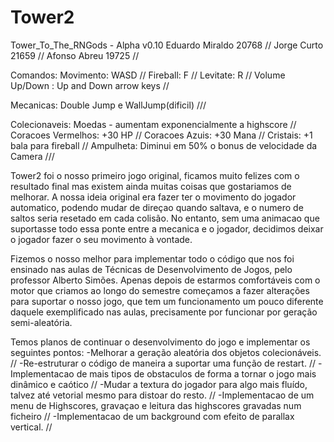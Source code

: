 # Tower2

Tower_To_The_RNGods - Alpha v0.10
Eduardo Miraldo 20768  //
Jorge Curto 21659  //
Afonso Abreu 19725  //

Comandos: Movimento: WASD  //
          Fireball: F //
          Levitate: R //
          Volume Up/Down : Up and Down arrow keys  //

Mecanicas: Double Jump e WallJump(dificil)   ///

Colecionaveis: Moedas - aumentam exponencialmente a highscore  //
               Coracoes Vermelhos: +30 HP //
               Coracoes Azuis: +30 Mana //
               Cristais: +1 bala para fireball //
               Ampulheta: Diminui em 50% o bonus de velocidade da Camera  ///


Tower2 foi o nosso primeiro jogo original, ficamos muito felizes com o resultado final mas existem ainda muitas coisas que gostariamos de melhorar. 
A nossa ideia original era fazer ter o movimento do jogador automatico, podendo mudar de direçao quando saltava, e o numero de saltos seria resetado em cada colisão. No entanto, sem uma animacao que suportasse todo essa ponte entre a mecanica e o jogador, decidimos deixar o jogador fazer o seu movimento à vontade.

Fizemos o nosso melhor para implementar todo o código que nos foi ensinado nas aulas de Técnicas de Desenvolvimento de Jogos, pelo professor Alberto Simões. Apenas depois de estarmos comfortáveis com o motor que criamos ao longo do semestre começamos a fazer alterações para suportar o nosso jogo, que tem um funcionamento um pouco diferente daquele exemplificado nas aulas, precisamente por funcionar por geração semi-aleatória.

Temos planos de continuar o desenvolvimento do jogo e implementar os seguintes pontos:
-Melhorar a geração aleatória dos objetos colecionáveis.  //
-Re-estruturar o código de maneira a suportar uma função de restart.  //
-Implementacao de mais tipos de obstaculos de forma a tornar o jogo mais dinâmico e caótico  //
-Mudar a textura do jogador para algo mais fluído, talvez até vetorial mesmo para distoar do resto.  //
-Implementacao de um menu de Highscores, gravaçao e leitura das highscores gravadas num ficheiro  //
-Implementacao de um background com efeito de parallax vertical.  //
